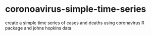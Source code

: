# coronoavirus-simple-time-series
 create a simple time series of cases and deaths using coronavirus R package and  johns hopkins data 
